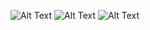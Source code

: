 ![Alt Text](./guessthewordSpecification.png)
![Alt Text](guess-the-word-flowchart.png)
![Alt Text](wire-frame-gues-the-word.png)